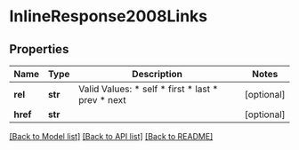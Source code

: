 # InlineResponse2008Links

## Properties
Name | Type | Description | Notes
------------ | ------------- | ------------- | -------------
**rel** | **str** | Valid Values:   * self   * first   * last   * prev   * next  | [optional] 
**href** | **str** |  | [optional] 

[[Back to Model list]](../README.md#documentation-for-models) [[Back to API list]](../README.md#documentation-for-api-endpoints) [[Back to README]](../README.md)


